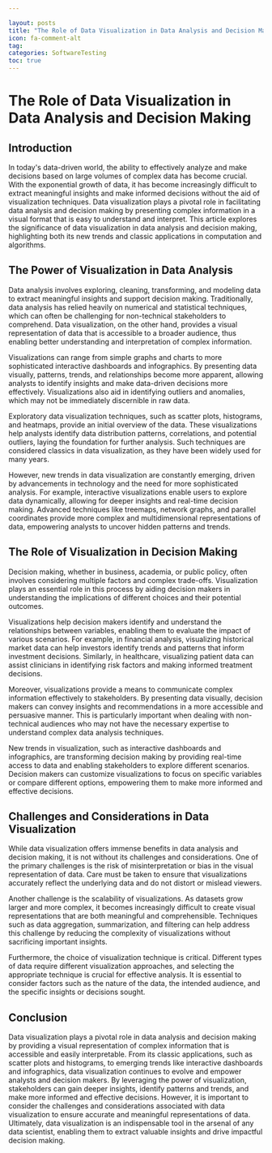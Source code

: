 ```yaml
---

layout: posts
title: "The Role of Data Visualization in Data Analysis and Decision Making"
icon: fa-comment-alt
tag:      
categories: SoftwareTesting
toc: true
---
```




# The Role of Data Visualization in Data Analysis and Decision Making

## Introduction

In today's data-driven world, the ability to effectively analyze and make decisions based on large volumes of complex data has become crucial. With the exponential growth of data, it has become increasingly difficult to extract meaningful insights and make informed decisions without the aid of visualization techniques. Data visualization plays a pivotal role in facilitating data analysis and decision making by presenting complex information in a visual format that is easy to understand and interpret. This article explores the significance of data visualization in data analysis and decision making, highlighting both its new trends and classic applications in computation and algorithms.

## The Power of Visualization in Data Analysis

Data analysis involves exploring, cleaning, transforming, and modeling data to extract meaningful insights and support decision making. Traditionally, data analysis has relied heavily on numerical and statistical techniques, which can often be challenging for non-technical stakeholders to comprehend. Data visualization, on the other hand, provides a visual representation of data that is accessible to a broader audience, thus enabling better understanding and interpretation of complex information.

Visualizations can range from simple graphs and charts to more sophisticated interactive dashboards and infographics. By presenting data visually, patterns, trends, and relationships become more apparent, allowing analysts to identify insights and make data-driven decisions more effectively. Visualizations also aid in identifying outliers and anomalies, which may not be immediately discernible in raw data.

Exploratory data visualization techniques, such as scatter plots, histograms, and heatmaps, provide an initial overview of the data. These visualizations help analysts identify data distribution patterns, correlations, and potential outliers, laying the foundation for further analysis. Such techniques are considered classics in data visualization, as they have been widely used for many years.

However, new trends in data visualization are constantly emerging, driven by advancements in technology and the need for more sophisticated analysis. For example, interactive visualizations enable users to explore data dynamically, allowing for deeper insights and real-time decision making. Advanced techniques like treemaps, network graphs, and parallel coordinates provide more complex and multidimensional representations of data, empowering analysts to uncover hidden patterns and trends.

## The Role of Visualization in Decision Making

Decision making, whether in business, academia, or public policy, often involves considering multiple factors and complex trade-offs. Visualization plays an essential role in this process by aiding decision makers in understanding the implications of different choices and their potential outcomes.

Visualizations help decision makers identify and understand the relationships between variables, enabling them to evaluate the impact of various scenarios. For example, in financial analysis, visualizing historical market data can help investors identify trends and patterns that inform investment decisions. Similarly, in healthcare, visualizing patient data can assist clinicians in identifying risk factors and making informed treatment decisions.

Moreover, visualizations provide a means to communicate complex information effectively to stakeholders. By presenting data visually, decision makers can convey insights and recommendations in a more accessible and persuasive manner. This is particularly important when dealing with non-technical audiences who may not have the necessary expertise to understand complex data analysis techniques.

New trends in visualization, such as interactive dashboards and infographics, are transforming decision making by providing real-time access to data and enabling stakeholders to explore different scenarios. Decision makers can customize visualizations to focus on specific variables or compare different options, empowering them to make more informed and effective decisions.

## Challenges and Considerations in Data Visualization

While data visualization offers immense benefits in data analysis and decision making, it is not without its challenges and considerations. One of the primary challenges is the risk of misinterpretation or bias in the visual representation of data. Care must be taken to ensure that visualizations accurately reflect the underlying data and do not distort or mislead viewers.

Another challenge is the scalability of visualizations. As datasets grow larger and more complex, it becomes increasingly difficult to create visual representations that are both meaningful and comprehensible. Techniques such as data aggregation, summarization, and filtering can help address this challenge by reducing the complexity of visualizations without sacrificing important insights.

Furthermore, the choice of visualization technique is critical. Different types of data require different visualization approaches, and selecting the appropriate technique is crucial for effective analysis. It is essential to consider factors such as the nature of the data, the intended audience, and the specific insights or decisions sought.

## Conclusion

Data visualization plays a pivotal role in data analysis and decision making by providing a visual representation of complex information that is accessible and easily interpretable. From its classic applications, such as scatter plots and histograms, to emerging trends like interactive dashboards and infographics, data visualization continues to evolve and empower analysts and decision makers. By leveraging the power of visualization, stakeholders can gain deeper insights, identify patterns and trends, and make more informed and effective decisions. However, it is important to consider the challenges and considerations associated with data visualization to ensure accurate and meaningful representations of data. Ultimately, data visualization is an indispensable tool in the arsenal of any data scientist, enabling them to extract valuable insights and drive impactful decision making.